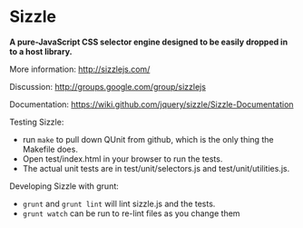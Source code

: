 # Sizzle

__A pure-JavaScript CSS selector engine designed to be easily dropped in to a host library.__

More information: http://sizzlejs.com/

Discussion: http://groups.google.com/group/sizzlejs

Documentation: https://wiki.github.com/jquery/sizzle/Sizzle-Documentation

Testing Sizzle:
 - run `make` to pull down QUnit from github, which is the only thing the Makefile does.
 - Open test/index.html in your browser to run the tests.
 - The actual unit tests are in test/unit/selectors.js and test/unit/utilities.js.

Developing Sizzle with grunt:
 - `grunt` and `grunt lint` will lint sizzle.js and the tests.
 - `grunt watch` can be run to re-lint files as you change them
